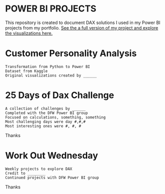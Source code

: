 # POWER BI PROJECTS
    
This repository is created to document DAX solutions I used in my Power BI projects from my portfolio.  [See the a full version of my project and explore the visualizations here.](https://sirishultz.com/)


# Customer Personality Analysis

    Transformation from Python to Power BI
    Dataset from Kaggle
    Original visualizations created by ______

     


# 25 Days of Dax Challenge

    A collection of challenges by ______
    Completed with the DFW Power BI group
    Focused on calculations, something, something
    Most challenging days were day #,#,#
    Most interesting ones were #, #, #
    
Thanks 


# Work Out Wednesday

    Weekly projects to explore DAX
    Credit to ________
    Continued projects with DFW Power BI group
    
Thanks 

